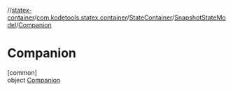 //[statex-container](../../../../../index.md)/[com.kodetools.statex.container](../../../index.md)/[StateContainer](../../index.md)/[SnapshotStateModel](../index.md)/[Companion](index.md)

# Companion

[common]\
object [Companion](index.md)
